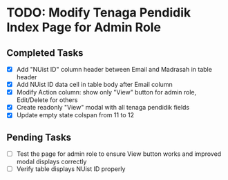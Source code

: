 # TODO: Modify Tenaga Pendidik Index Page for Admin Role

## Completed Tasks
- [x] Add "NUist ID" column header between Email and Madrasah in table header
- [x] Add NUist ID data cell in table body after Email column
- [x] Modify Action column: show only "View" button for admin role, Edit/Delete for others
- [x] Create readonly "View" modal with all tenaga pendidik fields
- [x] Update empty state colspan from 11 to 12

## Pending Tasks
- [ ] Test the page for admin role to ensure View button works and improved modal displays correctly
- [ ] Verify table displays NUist ID properly
